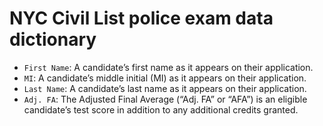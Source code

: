 # NYC Civil List police exam data dictionary

* `First Name`: A candidate’s first name as it appears on their application.
* `MI`: A candidate’s middle initial (MI) as it appears on their application.
* `Last Name`: A candidate’s last name as it appears on their application.
* `Adj. FA`: The Adjusted Final Average (“Adj. FA” or “AFA”) is an eligible candidate’s test score in addition to any additional credits granted.
